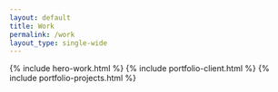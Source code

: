 ```yaml
---
layout: default
title: Work
permalink: /work
layout_type: single-wide
---
```

{% include hero-work.html %}
{% include portfolio-client.html %}
{% include portfolio-projects.html %}

